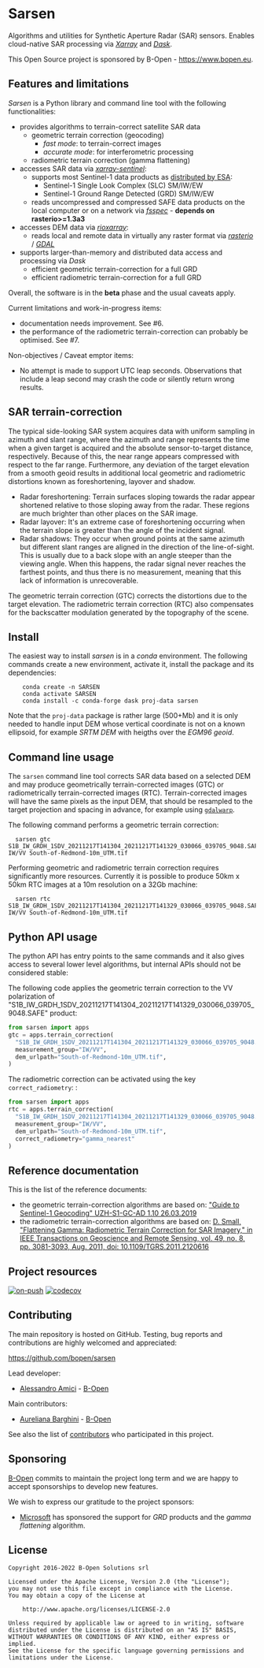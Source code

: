 # Sarsen

Algorithms and utilities for Synthetic Aperture Radar (SAR) sensors.
Enables cloud-native SAR processing via [*Xarray*](https://xarray.pydata.org)
and [*Dask*](https://dask.org).

This Open Source project is sponsored by B-Open - https://www.bopen.eu.

## Features and limitations

*Sarsen* is a Python library and command line tool with the following functionalities:

- provides algorithms to terrain-correct satellite SAR data
  - geometric terrain correction (geocoding)
    - *fast mode*: to terrain-correct images
    - *accurate mode*: for interferometric processing
  - radiometric terrain correction (gamma flattening)
- accesses SAR data via [*xarray-sentinel*](https://github.com/bopen/xarray-sentinel):
  - supports most Sentinel-1 data products as [distributed by ESA](https://scihub.copernicus.eu/dhus/#/home):
    - Sentinel-1 Single Look Complex (SLC) SM/IW/EW
    - Sentinel-1 Ground Range Detected (GRD) SM/IW/EW
  - reads uncompressed and compressed SAFE data products on the local computer or
    on a network via [*fsspec*](https://filesystem-spec.readthedocs.io) - **depends on rasterio>=1.3a3**
- accesses DEM data via [*rioxarray*](https://corteva.github.io/rioxarray):
  - reads local and remote data in virtually any raster format via
    [*rasterio*](https://rasterio.readthedocs.io) / [*GDAL*](https://gdal.org)
- supports larger-than-memory and distributed data access and processing via *Dask*
  - efficient geometric terrain-correction for a full GRD
  - efficient radiometric terrain-correction for a full GRD

Overall, the software is in the **beta** phase and the usual caveats apply.

Current limitations and work-in-progress items:

- documentation needs improvement. See #6.
- the performance of the radiometric terrain-correction can probably be optimised. See #7.

Non-objectives / Caveat emptor items:

- No attempt is made to support UTC leap seconds. Observations that include a leap second may
  crash the code or silently return wrong results.

## SAR terrain-correction

The typical side-looking SAR system acquires data with uniform sampling in azimuth and slant range,
where the azimuth and range represents the time when a given target is acquired and the absolute
sensor-to-target distance, respectively.
Because of this, the near range appears compressed with respect to the far range. Furthermore,
any deviation of the target elevation from a smooth geoid results in additional local geometric and radiometric
distortions known as foreshortening, layover and shadow.

- Radar foreshortening: Terrain surfaces sloping towards the radar appear shortened relative to those sloping away from the radar.
  These regions are much brighter than other places on the SAR image.
- Radar layover: It's an extreme case of foreshortening occurring when the terrain slope is greater than the angle of the incident signal.
- Radar shadows: They occur when ground points at the same azimuth but different slant ranges are aligned in the direction of the line-of-sight.
  This is usually due to a back slope with an angle steeper than the viewing angle.
  When this happens, the radar signal never reaches the farthest points, and thus there is no measurement, meaning that this lack of information is unrecoverable.

The geometric terrain correction (GTC) corrects the distortions due to the target elevation.
The radiometric terrain correction (RTC) also compensates for the backscatter modulation generated
by the topography of the scene.

## Install

The easiest way to install *sarsen* is in a *conda* environment.
The following commands create a new environment, activate it, install the package and its dependencies:

```shell
    conda create -n SARSEN
    conda activate SARSEN
    conda install -c conda-forge dask proj-data sarsen
```

Note that the `proj-data` package is rather large (500+Mb) and it is only needed to handle input DEM whose
vertical coordinate is not on a known ellipsoid, for example *SRTM DEM* with heigths over the *EGM96 geoid*.

## Command line usage

The `sarsen` command line tool corrects SAR data based on a selected DEM and may produce
geometrically terrain-corrected images (GTC) or radiometrically terrain-corrected images (RTC).
Terrain-corrected images will have the same pixels as the input DEM, that should be resampled
to the target projection and spacing in advance, for example using
[`gdalwarp`](https://gdal.org/programs/gdalwarp.html).

The following command performs a geometric terrain correction:

```shell
  sarsen gtc S1B_IW_GRDH_1SDV_20211217T141304_20211217T141329_030066_039705_9048.SAFE IW/VV South-of-Redmond-10m_UTM.tif
```

Performing geometric and radiometric terrain correction requires significantly more resources.
Currently it is possible to produce 50km x 50km RTC images at a 10m resolution on a 32Gb machine:

```shell
  sarsen rtc S1B_IW_GRDH_1SDV_20211217T141304_20211217T141329_030066_039705_9048.SAFE IW/VV South-of-Redmond-10m_UTM.tif
```

## Python API usage

The python API has entry points to the same commands and it also gives access to several lower level
algorithms, but internal APIs should not be considered stable:

The following code applies the geometric terrain correction to the VV polarization of
"S1B_IW_GRDH_1SDV_20211217T141304_20211217T141329_030066_039705_9048.SAFE" product:

```python
from sarsen import apps
gtc = apps.terrain_correction(
  "S1B_IW_GRDH_1SDV_20211217T141304_20211217T141329_030066_039705_9048.SAFE",
  measurement_group="IW/VV",
  dem_urlpath="South-of-Redmond-10m_UTM.tif",
)
```

The radiometric correction can be activated using the key `correct_radiometry`:
:

```python
from sarsen import apps
rtc = apps.terrain_correction(
  "S1B_IW_GRDH_1SDV_20211217T141304_20211217T141329_030066_039705_9048.SAFE",
  measurement_group="IW/VV",
  dem_urlpath="South-of-Redmond-10m_UTM.tif",
  correct_radiometry="gamma_nearest"
)
```

## Reference documentation

This is the list of the reference documents:

- the geometric terrain-correction algorithms are based on:
  ["Guide to Sentinel-1 Geocoding" UZH-S1-GC-AD 1.10 26.03.2019](https://sentinel.esa.int/documents/247904/0/Guide-to-Sentinel-1-Geocoding.pdf/e0450150-b4e9-4b2d-9b32-dadf989d3bd3)
- the radiometric terrain-correction algorithms are based on:
  [D. Small, "Flattening Gamma: Radiometric Terrain Correction for SAR Imagery," in IEEE Transactions on Geoscience and Remote Sensing, vol. 49, no. 8, pp. 3081-3093, Aug. 2011, doi: 10.1109/TGRS.2011.2120616](https://www.geo.uzh.ch/microsite/rsl-documents/research/publications/peer-reviewed-articles/201108-TGRS-Small-tcGamma-3809999360/201108-TGRS-Small-tcGamma.pdf)

## Project resources

[![on-push](https://github.com/bopen/sarsen/actions/workflows/on-push.yml/badge.svg)](https://github.com/bopen/sarsen/actions/workflows/on-push.yml)
[![codecov](https://codecov.io/gh/bopen/sarsen/branch/main/graph/badge.svg?token=62S9EXDF0V)](https://codecov.io/gh/bopen/sarsen)

## Contributing

The main repository is hosted on GitHub.
Testing, bug reports and contributions are highly welcomed and appreciated:

https://github.com/bopen/sarsen

Lead developer:

- [Alessandro Amici](https://github.com/alexamici) - [B-Open](https://bopen.eu)

Main contributors:

- [Aureliana Barghini](https://github.com/aurghs) - [B-Open](https://bopen.eu)

See also the list of [contributors](https://github.com/bopen/sarsen/contributors) who participated in this project.

## Sponsoring

[B-Open](https://bopen.eu) commits to maintain the project long term and we are happy to accept sponsorships to develop new features.

We wish to express our gratitude to the project sponsors:

- [Microsoft](https://microsoft.com) has sponsored the support for *GRD* products and the *gamma flattening* algorithm.

## License

```
Copyright 2016-2022 B-Open Solutions srl

Licensed under the Apache License, Version 2.0 (the "License");
you may not use this file except in compliance with the License.
You may obtain a copy of the License at

    http://www.apache.org/licenses/LICENSE-2.0

Unless required by applicable law or agreed to in writing, software
distributed under the License is distributed on an "AS IS" BASIS,
WITHOUT WARRANTIES OR CONDITIONS OF ANY KIND, either express or implied.
See the License for the specific language governing permissions and
limitations under the License.
```
